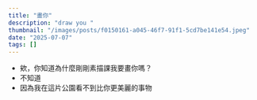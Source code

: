 ```yaml
---
title: "畫你"
description: "draw you "
thumbnail: "/images/posts/f0150161-a045-46f7-91f1-5cd7be141e54.jpeg"
date: "2025-07-07"
tags: []
---
```

- 欸，你知道為什麼剛剛素描課我要畫你嗎？
- 不知道
- 因為我在這片公園看不到比你更美麗的事物
